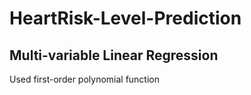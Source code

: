 # HeartRisk-Level-Prediction

## Multi-variable Linear Regression
Used first-order polynomial function 
